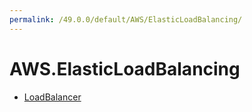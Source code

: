 ```yaml
---
permalink: /49.0.0/default/AWS/ElasticLoadBalancing/
---
```


# AWS.ElasticLoadBalancing



* [LoadBalancer](LoadBalancer.md)